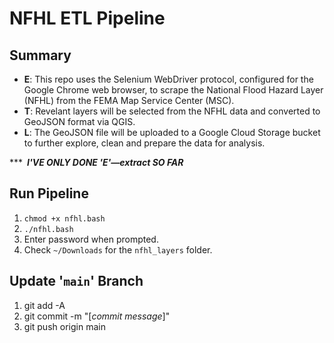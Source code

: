 # NFHL ETL Pipeline  


## Summary

- **E**: This repo uses the Selenium WebDriver protocol, configured for the Google Chrome web browser, to scrape the National Flood Hazard Layer (NFHL) from the FEMA Map Service Center (MSC).
- **T**: Revelant layers will be selected from the NFHL data and converted to GeoJSON format via QGIS.
- **L**: The GeoJSON file will be uploaded to a Google Cloud Storage bucket to further explore, clean and prepare the data for analysis.

*** ***I'VE ONLY DONE 'E'—extract SO FAR***  


## Run Pipeline

1. `chmod +x nfhl.bash`
2. `./nfhl.bash`
3. Enter password when prompted.
4. Check `~/Downloads` for the `nfhl_layers` folder.  


## Update '`main`' Branch

1. git add -A
2. git commit -m "[*commit message*]"
3. git push origin main